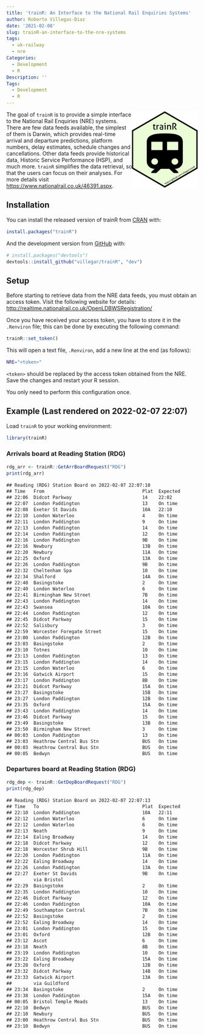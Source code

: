 ```yaml
---
title: 'trainR: An Interface to the National Rail Enquiries Systems'
author: Roberto Villegas-Diaz
date: '2021-02-08'
slug: trainR-an-interface-to-the-nre-systems
tags:
  - uk-railway
  - nre
Categories:
  - Development
  - R
Description: ''
Tags:
  - Development
  - R
---
```


<img src="https://raw.githubusercontent.com/villegar/trainR/main/inst/images/logo.png" alt="logo" align="right" height=200px/>

The goal of `trainR` is to provide a simple interface to the 
National Rail Enquiries (NRE) systems. There are few data feeds 
available, the simplest of them is Darwin, which provides real-time 
arrival and departure predictions, platform numbers, delay estimates, 
schedule changes and cancellations. Other data feeds provide historical 
data, Historic Service Performance (HSP), and much more. `trainR` 
simplifies the data retrieval, so that the users can focus on their 
analyses. For more details visit 
https://www.nationalrail.co.uk/46391.aspx.

## Installation

You can install the released version of trainR from [CRAN](https://CRAN.R-project.org) with:

``` r
install.packages("trainR")
```

And the development version from [GitHub](https://github.com/) with:

``` r
# install.packages("devtools")
devtools::install_github("villegar/trainR", "dev")
```

## Setup
Before starting to retrieve data from the NRE data feeds, you must obtain an access token. 
Visit the following website for details: http://realtime.nationalrail.co.uk/OpenLDBWSRegistration/

Once you have received your access token, you have to store it in the `.Renviron` file; this can be 
done by executing the following command:


```r
trainR::set_token()
```

This will open a text file, `.Renviron`, add a new line at the end (as follows):

```bash
NRE="<token>"
```

`<token>` should be replaced by the access token obtained from the NRE. Save the changes and restart 
your R session.

You only need to perform this configuration once.

## Example (Last rendered on 2022-02-07 22:07)

Load `trainR` to your working environment:

```r
library(trainR)
```

### Arrivals board at Reading Station (RDG)


```r
rdg_arr <- trainR::GetArrBoardRequest("RDG")
print(rdg_arr)
```

```
## Reading (RDG) Station Board on 2022-02-07 22:07:10
## Time   From                                    Plat  Expected
## 22:06  Didcot Parkway                          14    22:02
## 22:07  London Paddington                       13    On time
## 22:08  Exeter St Davids                        10A   22:10
## 22:10  London Waterloo                         4     On time
## 22:11  London Paddington                       9     On time
## 22:13  London Paddington                       14    On time
## 22:14  London Paddington                       12    On time
## 22:16  London Paddington                       9B    On time
## 22:16  Newbury                                 13B   On time
## 22:20  Newbury                                 11A   On time
## 22:25  Oxford                                  13A   On time
## 22:26  London Paddington                       9B    On time
## 22:32  Cheltenham Spa                          10    On time
## 22:34  Shalford                                14A   On time
## 22:40  Basingstoke                             2     On time
## 22:40  London Waterloo                         6     On time
## 22:41  Birmingham New Street                   7B    On time
## 22:43  London Paddington                       14    On time
## 22:43  Swansea                                 10A   On time
## 22:44  London Paddington                       12    On time
## 22:45  Didcot Parkway                          15    On time
## 22:52  Salisbury                               3     On time
## 22:59  Worcester Foregate Street               15    On time
## 23:00  London Paddington                       12B   On time
## 23:03  Basingstoke                             2     On time
## 23:10  Totnes                                  10    On time
## 23:13  London Paddington                       13    On time
## 23:15  London Paddington                       14    On time
## 23:15  London Waterloo                         6     On time
## 23:16  Gatwick Airport                         15    On time
## 23:17  London Paddington                       8B    On time
## 23:21  Didcot Parkway                          15A   On time
## 23:27  Basingstoke                             15B   On time
## 23:27  London Paddington                       12B   On time
## 23:35  Oxford                                  15A   On time
## 23:43  London Paddington                       14    On time
## 23:46  Didcot Parkway                          15    On time
## 23:49  Basingstoke                             13B   On time
## 23:50  Birmingham New Street                   3     On time
## 00:03  London Paddington                       13    On time
## 23:03  Heathrow Central Bus Stn                BUS   On time
## 00:03  Heathrow Central Bus Stn                BUS   On time
## 00:05  Bedwyn                                  BUS   On time
```

### Departures board at Reading Station (RDG)


```r
rdg_dep <- trainR::GetDepBoardRequest("RDG")
print(rdg_dep)
```

```
## Reading (RDG) Station Board on 2022-02-07 22:07:13
## Time   To                                      Plat  Expected
## 22:10  London Paddington                       10A   22:11
## 22:12  London Waterloo                         6     On time
## 22:12  London Waterloo                         6     On time
## 22:13  Neath                                   9     On time
## 22:14  Ealing Broadway                         14    On time
## 22:18  Didcot Parkway                          12    On time
## 22:18  Worcester Shrub Hill                    9B    On time
## 22:20  London Paddington                       11A   On time
## 22:22  Ealing Broadway                         14    On time
## 22:26  London Paddington                       13A   On time
## 22:27  Exeter St Davids                        9B    On time
##        via Bristol                             
## 22:29  Basingstoke                             2     On time
## 22:35  London Paddington                       10    On time
## 22:46  Didcot Parkway                          12    On time
## 22:46  London Paddington                       10A   On time
## 22:49  Southampton Central                     7B    On time
## 22:52  Basingstoke                             2     On time
## 22:52  Ealing Broadway                         14    On time
## 23:01  London Paddington                       15    On time
## 23:01  Oxford                                  12B   On time
## 23:12  Ascot                                   6     On time
## 23:18  Neath                                   8B    On time
## 23:19  London Paddington                       10    On time
## 23:22  Ealing Broadway                         15A   On time
## 23:28  Oxford                                  12B   On time
## 23:32  Didcot Parkway                          14B   On time
## 23:33  Gatwick Airport                         13A   On time
##        via Guildford                           
## 23:34  Basingstoke                             2     On time
## 23:38  London Paddington                       15A   On time
## 00:05  Bristol Temple Meads                    13    On time
## 22:10  Bedwyn                                  BUS   On time
## 22:10  Newbury                                 BUS   On time
## 23:00  Heathrow Central Bus Stn                BUS   On time
## 23:10  Bedwyn                                  BUS   On time
```
